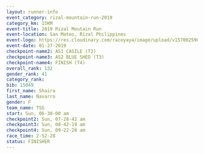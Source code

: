 ```yaml
---
layout: runner-info 
event_category: rizal-mountain-run-2019 
category_km: 15KM 
event-title: 2019 Rizal Moutain Run 
event-location: San Mateo, Rizal Philippines 
event-logo: https://res.cloudinary.com/raceyaya/image/upload/v1570025909/logo/rizal-mountain_gkfete.jpg 
event-date: 01-27-2019 
checkpoint-name2: AS1 CASILE (T2) 
checkpoint-name3: AS2 BLUE SHED (T3) 
checkpoint-name4: FINISH (T4) 
overall_rank: 132
gender_rank: 41
category_rank: 
bib: 15049
first_name: Shaira
last_name: Navarro
gender: F
team_name: TSG
start: Sun, 06-30-00 am
checkpoint2: Sun, 07-28-42 am
checkpoint3: Sun, 08-42-19 am
checkpoint4: Sun, 09-22-28 am
race_time: 2-52-28
status: FINISHER
---
```

